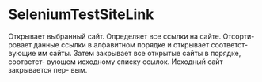 # SeleniumTestSiteLink

Открывает выбранный сайт. Определяет все ссылки на сайте. Отсорти-
ровает данные ссылки в алфавитном порядке и открывает соответст-
вующие им сайты. Затем закрывает все открытые сайты в порядке, соответст-
вующем исходному списку ссылок. Исходный cайт закрывается пер-
вым.
